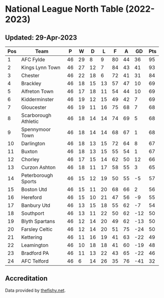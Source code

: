 # National League North Table (2022-2023)
## Updated: 29-Apr-2023

| Pos | Team | P | W | D | L | F | A | GD | Pts |
| --- | --- | --- | --- | --- | --- | --- | --- | --- | --- |
| 1 | AFC Fylde | 46 | 29 | 8 | 9 | 80 | 44 | 36 | 95 |
| 2 | Kings Lynn Town | 46 | 27 | 12 | 7 | 84 | 43 | 41 | 93 |
| 3 | Chester | 46 | 22 | 18 | 6 | 72 | 41 | 31 | 84 |
| 4 | Brackley | 46 | 18 | 15 | 13 | 57 | 47 | 10 | 69 |
| 5 | Alfreton Town | 46 | 17 | 18 | 11 | 54 | 44 | 10 | 69 |
| 6 | Kidderminster | 46 | 19 | 12 | 15 | 49 | 42 | 7 | 69 |
| 7 | Gloucester | 46 | 19 | 11 | 16 | 75 | 68 | 7 | 68 |
| 8 | Scarborough Athletic | 46 | 18 | 14 | 14 | 74 | 69 | 5 | 68 |
| 9 | Spennymoor Town | 46 | 18 | 14 | 14 | 68 | 67 | 1 | 68 |
| 10 | Darlington | 46 | 18 | 13 | 15 | 72 | 64 | 8 | 67 |
| 11 | Buxton | 46 | 18 | 13 | 15 | 55 | 54 | 1 | 67 |
| 12 | Chorley | 46 | 17 | 15 | 14 | 62 | 50 | 12 | 66 |
| 13 | Curzon Ashton | 46 | 18 | 11 | 17 | 58 | 55 | 3 | 65 |
| 14 | Peterborough Sports | 46 | 15 | 12 | 19 | 50 | 55 | -5 | 57 |
| 15 | Boston Utd | 46 | 15 | 11 | 20 | 68 | 66 | 2 | 56 |
| 16 | Hereford | 46 | 15 | 10 | 21 | 47 | 56 | -9 | 55 |
| 17 | Banbury Utd | 46 | 13 | 15 | 18 | 55 | 62 | -7 | 54 |
| 18 | Southport | 46 | 13 | 11 | 22 | 50 | 62 | -12 | 50 |
| 19 | Blyth Spartans | 46 | 12 | 14 | 20 | 49 | 62 | -13 | 50 |
| 20 | Farsley Celtic | 46 | 12 | 14 | 20 | 51 | 75 | -24 | 50 |
| 21 | Kettering | 46 | 11 | 16 | 19 | 41 | 63 | -22 | 49 |
| 22 | Leamington | 46 | 10 | 18 | 18 | 41 | 60 | -19 | 48 |
| 23 | Bradford PA | 46 | 11 | 13 | 22 | 43 | 65 | -22 | 46 |
| 24 | AFC Telford | 46 | 6 | 14 | 26 | 35 | 76 | -41 | 32 |

## Accreditation 

Data provided by [thefishy.net](https://www.thefishy.net/).